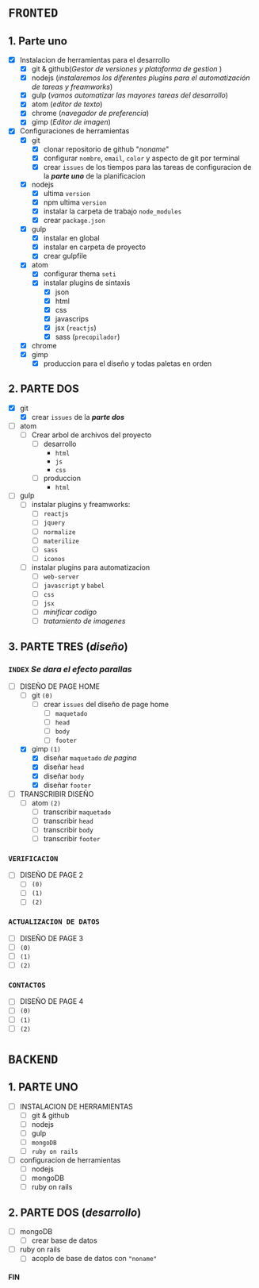 # `FRONTED`
## __1. Parte uno__

  - [x] Instalacion de herramientas para el desarrollo
    - [x] git & github(_Gestor de versiones y plataforma de gestion_ )
    - [x] nodejs (_instalaremos los diferentes plugins para el automatización de tareas y freamworks_)
    - [x] gulp (_vamos automatizar las mayores tareas del desarrollo_)
    - [x] atom (_editor de texto_)
    - [x] chrome (_navegador de preferencia_)
    - [x] gimp (_Editor de imagen_)

  - [x] Configuraciones de herramientas
    - [x] git
      - [x] clonar repositorio de github "_noname_"
      - [x] configurar `nombre`, `email`, `color` y aspecto de git por terminal
      - [x] crear `issues` de los tiempos para las tareas de configuracion de la **_parte uno_** de la planificacion
    - [x] nodejs
      - [x] ultima `version`
      - [x] npm ultima `version`
      - [x] instalar la carpeta de trabajo `node_modules`
      - [x] crear `package.json`
    - [x] gulp
      - [x] instalar en global
      - [x] instalar en carpeta de proyecto
      - [x] crear gulpfile
    - [x] atom
      - [x] configurar thema `seti`
      - [x] instalar plugins de sintaxis
        - [x] json
        - [x] html
        - [x] css
        - [x] javascrips
        - [x] jsx (`reactjs`)
        - [x] sass (`precopilador`)
    - [x] chrome
    - [x] gimp
      - [x] produccion para el diseño y todas paletas en orden

## __2. PARTE DOS__

  - [x] git
    - [x] crear `issues` de la **_parte dos_**
  - [ ] atom
    - [ ] Crear arbol de archivos del proyecto
      - [ ] desarrollo
        * `html`
        * `js`
        * `css`
      - [ ] produccion
        * `html`
  - [ ] gulp
    - [ ] instalar plugins y freamworks:
      - [ ] `reactjs`
      - [ ] `jquery`
      - [ ] `normalize`
      - [ ] `materilize`
      - [ ] `sass`
      - [ ] `iconos`
    - [ ] instalar plugins para automatizacion
      - [ ] `web-server`
      - [ ] `javascript` y `babel`
      - [ ] `css`
      - [ ] `jsx`
      - [ ] _minificar codigo_
      - [ ] _tratamiento de imagenes_

## __3. PARTE TRES (_diseño_)__
### __`INDEX` *Se dara el efecto parallas*__
  - [ ] DISEÑO DE PAGE HOME
    - [ ] git `(0)`
      - [ ] crear `issues` del diseño de page home
        - [ ] `maquetado`
        - [ ] `head`
        - [ ] `body`
        - [ ] `footer`
    - [x] gimp `(1)`
      - [x] diseñar `maquetado` _de pagina_
      - [x] diseñar `head`
      - [x] diseñar `body`
      - [x] diseñar `footer`
  - [ ] TRANSCRIBIR DISEÑO
    - [ ] atom `(2)`
      - [ ] transcribir `maquetado`
      - [ ] transcribir `head`
      - [ ] transcribir `body`
      - [ ] transcribir `footer`

### __`VERIFICACION`__
  - [ ] DISEÑO DE PAGE 2
    - [ ] `(0)`
    - [ ] `(1)`
    - [ ] `(2)`

### __`ACTUALIZACION DE DATOS`__
  - [ ] DISEÑO DE PAGE 3
  - [ ] `(0)`
  - [ ] `(1)`
  - [ ] `(2)`

### __`CONTACTOS`__
  - [ ] DISEÑO DE PAGE 4
  - [ ] `(0)`
  - [ ] `(1)`
  - [ ] `(2)`

# `BACKEND`

## __1. PARTE UNO__
  - [ ] INSTALACION DE HERRAMIENTAS
    - [ ] git & github
    - [ ] nodejs
    - [ ] gulp
    - [ ] `mongoDB`
    - [ ] `ruby on rails`
  - [ ] configuracion de herramientas
    - [ ] nodejs
    - [ ] mongoDB
    - [ ] ruby on rails

## __2. PARTE DOS (_desarrollo_)__
  - [ ] mongoDB
    - [ ] crear base de datos
  - [ ] ruby on rails
    - [ ] acoplo de base de datos con `"noname"`

#### FIN

